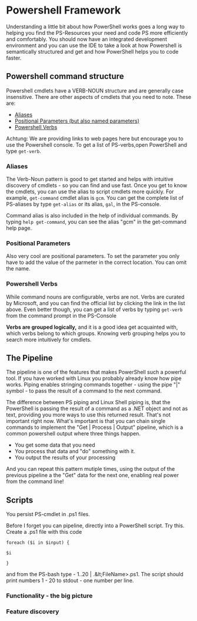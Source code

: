 # Powershell Framework

Understanding a little bit about how PowerShell works goes a long way to helping you find the PS-Resources your need and code PS more efficiently and comfortably. You should now have an integrated development environment and you can use the IDE to take a look at how Powershell is semantically structured and get and how PowerShell helps you to code faster.

## Powershell command structure

Powershell cmdlets have a VERB-NOUN structure and are generally case insensitive. There are other aspects of cmdlets that you need to note. These are:

* [Aliases](https://msdn.microsoft.com/en-us/library/dd878329%28v=vs.85%29.aspx)
* [Positional Parameters \(but also named parameters\)](https://msdn.microsoft.com/en-us/library/dd878252%28v=vs.85%29.aspx)
* [Powershell Verbs](http://go.microsoft.com/fwlink/?LinkID=160773)

Achtung: We are providing links to web pages here but encourage you to use the Powershell console. To get a list of PS-verbs,open PowerShell and type `get-verb`.

### Aliases

The Verb-Noun pattern is good to get started and helps with intuitive discovery of cmdlets - so you can find and use fast. Once you get to know the cmdlets, you can use the alias to script cmdlets more quickly. For example, `get-command` cmdlet alias is `gcm`. You can get the complete list of PS-aliases by type `get-alias` or its alias, `gal`, in the PS-console.

Command alias is also included in the help of individual commands. By typing `help get-command`, you can see the alias "gcm" in the get-command help page.

### Positional Parameters

Also very cool are positional parameters. To set the parameter you only have to add the value of the parmeter in the correct location. You can omit the name.

### Powershell Verbs

While command nouns are configurable, verbs are not. Verbs are curated by Microsoft, and you can find the official list by clicking the link in the list above. Even better though, you can get a list of verbs by typing `get-verb` from the command prompt in the PS-Console

**Verbs are grouped logically,** and it is a good idea get acquainted with, which verbs belong to which groups. Knowing verb grouping helps you to search more intuitively for cmdlets.

## The Pipeline

The pipeline is one of the features that makes PowerShell such a powerful tool. If you have worked with Linux you probably already know how pipe works. Piping enables stringing commands together - using the pipe "\|" symbol - to pass the result of a command to the next command.

The difference between PS piping and Linux Shell piping is, that the PowerShell is passing the result of a command as a .NET object and not as text, providing you more ways to use this returned result. That's not important right now. What's important is that you can chain single commands to implement the "Get \| Process \| Output" pipeline, which is a common powershell output where three things happen.

* You get some data that you need
* You process that data and "do" something with it.
* You output the results of your processing

And you can repeat this pattern mutiple times, using the output of the previous pipeline a the "Get" data for the next one, enabling real power from the command line!

## Scripts

You persist PS-cmdlet in .ps1 files.

Before I forget you can pipeline, directly into a PowerShell script. Try this. Create a .ps1 file with this code

`foreach ($i in $input) {`

`$i`

`}`

and from the PS-bash type - 1..20 \| .\&lt;FileName&gt;.ps1. The script should print numbers 1 - 20 to stdout - one number per line.

### Functionality - the big picture

### Feature discovery



